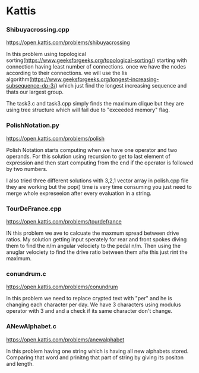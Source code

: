 # Kattis 

### Shibuyacrossing.cpp
https://open.kattis.com/problems/shibuyacrossing

In this problem using topological sorting(https://www.geeksforgeeks.org/topological-sorting/) starting with connection having least number of connections. once we have the nodes according to their connections. we will use the lis algorithm(https://www.geeksforgeeks.org/longest-increasing-subsequence-dp-3/) which just find the longest increasing sequence and thats our largest group.

The task3.c and task3.cpp simply finds the maximum clique but they are using tree structure which will fail due to "exceeded memory" flag.

### PolishNotation.py
https://open.kattis.com/problems/polish

Polish Notation starts computing when we have one operator and two operands. For this solution using recursion to get to last element of expression and then start computing from the end if the operator is followed by two numbers.

I also tried three different solutions with 3,2,1 vector array in polish.cpp file they are working but the pop() time is very time consuming you just need to merge whole expreseeion after every evaluation in a string.

### TourDeFrance.cpp
https://open.kattis.com/problems/tourdefrance

IN this problem we ave to calcuate the maxmum spread between drive ratios. My solution getting input sperately for rear and front spokes diving them to find the n/m angular velociety to the pedal n/m. Then using the anuglar velociety to find the drive ratio between them afte this just rint the maximum.


### conundrum.c
https://open.kattis.com/problems/conundrum

In this problem we need to replace crypted text with "per" and he is changing each character per day. We have 3 characters using modulus operator with 3 and and a check if its same character don't change. 

### ANewAlphabet.c
https://open.kattis.com/problems/anewalphabet

In this problem having one string which is having all new alphabets stored. Comparing that word and prinitng that part of string by giving its positon and length.


